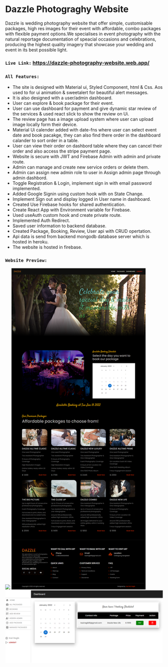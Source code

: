 # Dazzle Photograghy Website 
Dazzle is wedding photography website that offer simple, customisable packages, high res images for their event with affordable, combo packages with flexible payment options.We specialises in event photography with the natural reportage documentation of speacial occasions and celebrations, producing the highest quality imagery that showcase your wedding and event in its best possible light.

### `Live Link:`  https://dazzle-photography-website.web.app/

### `All Features:` 
 - The site is designed with Material ui, Styled Component, html & Css. Aos used to for ui animation & sweetalert for beautiful alert messages.
 - It is also designed with a user/admin dashboard.
 - User can explore & book package for their event.
 - User can use dashboard for payment and give dynamic star review of the services & used react slick to show the review on Ui.
 - The review page has a image upload system where user can upload image locally form their device.
 - Material Ui calender added with date-fns where user can select event date and book pacakge, they can also find there order in the dashboard calander to sort order in a table.
 - User can view their order on dashbord table where they can cancel their order and also access the stripe payment page.
 - Website is secure with JWT and Firebase Admin with admin and private route.
 - Admin can manage and create new service orders or delete them.
 - Admin can assign new admin role to user in Assign admin page through admin dashbord.
 - Toggle Registration & Login, implement sign in with email password implemented.
 - Added Google Signin using custom hook with on State Change.
 - Implement Sign out and display logged in User name in dashboard.
 - Created Use Firebase hooks for shared authentication.
 - Create React App with Environment variable for Firebase.
 - Used useAuth custom hook and create private route.
 - Implemented Auth Redirect.
 - Saved user information to backend database. 
 - Created Package, Booking, Review, User api with CRUD opertation.
 - Api data is send from backend mongodb database server which is hosted in heroku.
 - The website is hosted in firebase.
 
 ### `Website Preview:` 
 ![](src/images/demo%20home.png)
 ![](src/images/demo%20package.png)
 ![](src/images/demo-dashboard.png)
